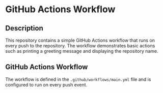 # GitHub Actions Workflow

## Description
This repository contains a simple GitHub Actions workflow that runs on every push to the repository. The workflow demonstrates basic actions such as printing a greeting message and displaying the repository name.

## GitHub Actions Workflow
The workflow is defined in the `.github/workflows/main.yml` file and is configured to run on every push event.
